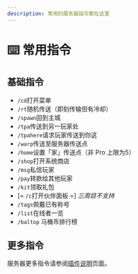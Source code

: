 ```yaml
---
description: 常用的服务器指令都在这里
---
```


# ⌨️ 常用指令

## 基础指令

* `/cd`打开菜单
* `/rt`随机传送（即刻传输但有冷却）
* `/spawn`回到主城
* `/tpa`传送到另一玩家处
* `/tpahere`请求玩家传送到你这
* `/warp`传送至服务器传送点
* `/home`设置「家」传送点（非 Pro 上限为5）
* `/shop`打开系统商店
* `/msg`私信玩家
* `/pay`转款给其他玩家
* `/kit`领取礼包
* [= `/c`打开伙伴面板 =] *三周目不支持*
* `/tags`佩戴已有称号
* `/list`在线者一览
* `/baltop` 马桶币排行榜

## 更多指令

服务器更多指令请参阅[插件说明](../guidebook/plugins/)页面。
